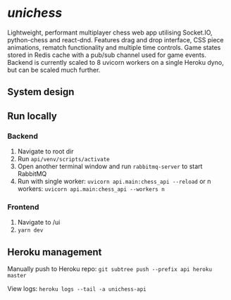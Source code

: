 # _unichess_

Lightweight, performant multiplayer chess web app utilising Socket.IO, python-chess and react-dnd. Features drag and drop interface, CSS piece animations, rematch functionality and multiple time controls. Game states stored in Redis cache with a pub/sub channel used for game events. Backend is currently scaled to 8 uvicorn workers on a single Heroku dyno, but can be scaled much further.

<!-- ![Screenshot of gameplay](images/play.png) -->

## System design

<!-- TODO: diagram and short description of architecture -->

## Run locally

### Backend

1. Navigate to root dir
2. Run `api/venv/scripts/activate`
3. Open another terminal window and run `rabbitmq-server` to start RabbitMQ
4. Run with single worker: `uvicorn api.main:chess_api --reload` or n workers: `uvicorn api.main:chess_api --workers n`

### Frontend

1. Navigate to /ui
2. `yarn dev`

## Heroku management

Manually push to Heroku repo: `git subtree push --prefix api heroku master`

View logs: `heroku logs --tail -a unichess-api`
